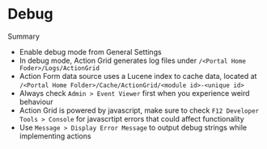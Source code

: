 # Debug

Summary

* Enable debug mode from General Settings
* In debug mode, Action Grid generates log files under `/<Portal Home Foder>/Logs/ActionGrid`
* Action Form data source uses a Lucene index to cache data, located at `/<Portal Home Folder>/Cache/ActionGrid/<module id>-<unique id>`
* Always check `Admin > Event Viewer` first when you experience weird behaviour
* Action Grid is powered by javascript, make sure to check `F12 Developer Tools > Console` for javascrtipt errors that could affect functionality
* Use `Message > Display Error Message` to output debug strings while implementing actions